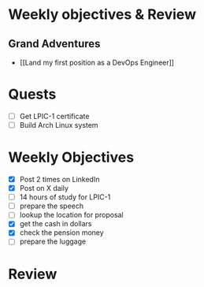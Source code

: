 # Weekly objectives & Review

## Grand Adventures

- [[Land my first position as a DevOps Engineer]]

# Quests

- [ ] Get LPIC-1 certificate
- [ ] Build Arch Linux system

# Weekly Objectives

- [x] Post 2 times on LinkedIn
- [x] Post on X daily
- [ ] 14 hours of study for LPIC-1
- [ ] prepare the speech
- [ ] lookup the location for proposal
- [x] get the cash in dollars
- [x] check the pension money
- [ ] prepare the luggage

# Review



